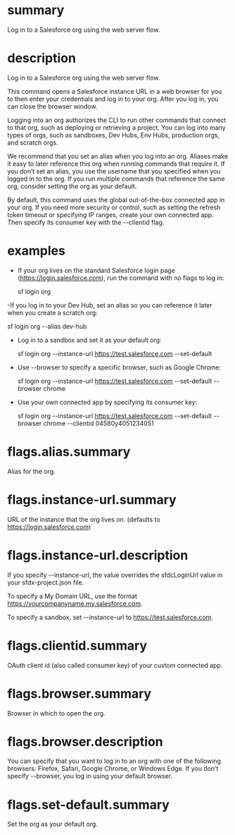 # summary

Log in to a Salesforce org using the web server flow.

# description

Log in to a Salesforce org using the web server flow.
  
This command opens a Salesforce instance URL in a web browser for you to then enter your credentials and log in to your org. After you log in, you can close the browser window.
  
Logging into an org authorizes the CLI to run other commands that connect to that org, such as deploying or retrieving a project. You can log into many types of orgs, such as sandboxes, Dev Hubs, Env Hubs, production orgs, and scratch orgs. 
  
We recommend that you set an alias when you log into an org. Aliases make it easy to later reference this org when running commands that require it. If you don’t set an alias, you use the username that you specified when you logged in to the org. If you run multiple commands that reference the same org, consider setting the org as your default. 
  
By default, this command uses the global out-of-the-box connected app in your org.  If you need more security or control, such as setting the refresh token timeout or specifying IP ranges, create your own connected app. Then specify its consumer key with the --clientid flag. 

# examples

- If your org lives on the standard Salesforce login page (https://login.salesforce.com), run the command with no flags to log in:
 
   sf login org
   
-If you log in to your Dev Hub, set an alias so you can reference it later when you create a scratch org:
 
   sf login org --alias dev-hub
  
- Log in to a sandbox and set it as your default org:
 
   sf login org --instance-url https://test.salesforce.com --set-default
   
- Use --browser to specify a specific browser, such as Google Chrome:
 
   sf login org --instance-url https://test.salesforce.com --set-default --browser chrome 
  
- Use your own connected app by specifying its consumer key:
 
  sf login org --instance-url https://test.salesforce.com --set-default --browser chrome  --clientid 04580y4051234051

# flags.alias.summary

Alias for the org.

# flags.instance-url.summary

URL of the instance that the org lives on. (defaults to https://login.salesforce.com)

# flags.instance-url.description

If you specify --instance-url, the value overrides the sfdcLoginUrl value in your sfdx-project.json file. 
  
To specify a My Domain URL, use the format https://yourcompanyname.my.salesforce.com. 
  
To specify a sandbox, set --instance-url to https://test.salesforce.com.

# flags.clientid.summary

OAuth client id (also called consumer key) of your custom connected app.

# flags.browser.summary

Browser in which to open the org.

# flags.browser.description

You can specify that you want to log in to an org with one of the following browsers: Firefox, Safari, Google Chrome, or Windows Edge. If you don’t specify --browser, you log in using your default browser.
 
# flags.set-default.summary

Set the org as your default org.

